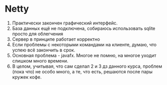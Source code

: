 # Netty

1. Практически закончен графический интерфейс.
2. База данных ещё не подключена, собираюсь использовать sqlite просто для облегчения
3. Сервер в принципе работает корректно
4. Если проблемы с некоторыми командами на клиенте, думаю, что успею всё закончить в срок.
5. Основная проблема - javafx. Многое не помню, на многое уходит слишком много времени.
6. В целом, учитывая, что сам сделал 2 и 3 дз данного курса, проблем (пока что) не особо много,
а те, что есть, решаются после пары кружек кофе.
